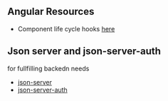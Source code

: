 ## Angular Resources
- Component life cycle hooks [here](https://angular.io/guide/lifecycle-hooks)

## Json server and json-server-auth
for fullfilling backedn needs
- [json-server](https://www.npmjs.com/package/json-server)
- [json-server-auth](https://www.npmjs.com/package/json-server-auth)
